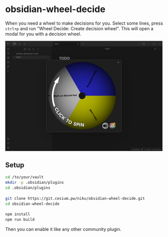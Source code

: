 # obsidian-wheel-decide
When you need a wheel to make decisions for you. Select some lines, press `ctrl+p` and run "Wheel Decide: Create decision wheel". This will open a modal for you with a decision wheel.

<img src="images/screenshot.png" alt="Screenshot" width="500"/>

## Setup
```bash
cd /to/your/vault
mkdir -p .obsidian/plugins
cd .obsidian/plugins

git clone https://git.cesium.pw/niku/obsidian-wheel-decide.git
cd obsidian-wheel-decide

npm install
npm run build
```

Then you can enable it like any other community plugin.
